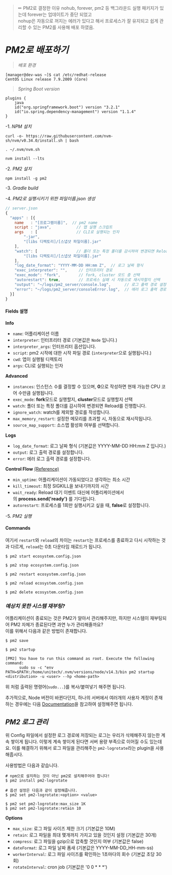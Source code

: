 > ✏ PM2로 결정한 이유
>  nohub, forever, pm2 등 백그라운드 실행 패키지가 있는데 forever는 업데이트가 중단 되었고<br>
>  nohup은 자동으로 꺼지는 에러가 있다고 해서 프로세스가 잘 유지되고 쉽게 관리할 수 있는 PM2를 사용해 배포 하였음.
# _PM2로 배포하기_

> _배포 환경_
```
[manager@dev-was ~]$ cat /etc/redhat-release
CentOS Linux release 7.9.2009 (Core)
```

> _Spring Boot version_
```
plugins {  
    java  
    id("org.springframework.boot") version "3.2.1"  
    id("io.spring.dependency-management") version "1.1.4"  
}
```

-1. _NPM 설치_
```null
curl -o- https://raw.githubusercontent.com/nvm-sh/nvm/v0.34.0/install.sh | bash

. ~/.nvm/nvm.sh

nvm install --lts
```

-2. _PM2 설치_
```null
npm install -g pm2
```

-3. _Gradle build_

-4. _PM2로 실행시키기 위한 파일이름.json 생성_
```javascript
// server.json
{
  "apps" : [{
	name   : "[프로그램이름]",  // pm2 name
	script : "java",           // 앱 실행 스크립트
	args   : [                 // CLI로 실행되는 인자
		"-jar",
		"[libs 디렉토리]/[스냅샷 파일이름].jar"
	],
	"watch": [                 // 폴더 또는 특정 폴더를 감시하여 변경되면 Reload를 진행
		"[libs 디렉토리]/[스냅샷 파일이름].jar"
	],
	"log_date_format": "YYYY-MM-DD HH:mm Z",  // 로그 날짜 형식
	"exec_interpreter": "",     // 인터프리터 경로
	"exec_mode": "fork",        // fork, cluster 모드 중 선택
	"autorestart": true,        // 프로세스 실패 시 자동으로 재시작할지 선택
	"output": "~/logs/pm2_server/console.log",      // 로그 출력 경로 설정
	"error": "~/logs/pm2_server/consoleError.log",  // 에러 로그 출력 경로 설정
  }]
}
```
#### Fields 설명

**Info**
- `name`: 어플리케이션 이름
- `interpreter`: 인터프리터 경로 (기본값은 `Node` 입니다.)
- `interpreter_args`: 인터프리터 옵션입니다.
- `script`: pm2 시작에 대한 시작 파일 경로 (`interpreter`으로 실행됩니다.)
- `cwd`: 앱이 실행될 디렉토리
- `args`: CLI로 실행되는 인자

**Advanced**
- `instances`: 인스턴스 수를 결정할 수 있으며, **0**으로 작성하면 현재 가능한 CPU 코어 수만큼 실행됩니다.
- `exec_mode`: **fork**모드로 실행할지, **cluster**모드로 실행할지 선택
- `watch`: 폴더 또는 특정 폴더를 감시하여 변경되면 Reload를 진행합니다.
- `ignore_watch`: watch를 제외할 경로를 작성합니다.
- `max_memory_restart`: 설정한 메모리를 초과할 시, 자동으로 재시작됩니다.
- `source_map_support`: 소스맵 활성화 여부를 선택합니다.

**Logs**
- `log_date_format`: 로그 날짜 형식 (기본값은 YYYY-MM-DD HH:mm Z 입니다.)
- `output`: 로그 출력 경로를 설정합니다.
- `error`: 에러 로그 출력 경로를 설정합니다.

**Control Flow** [(Reference)](https://pm2.keymetrics.io/docs/usage/signals-clean-restart/#cleaning-states-and-jobs)
- `min_uptime`: 어플리케이션이 가동되었다고 생각하는 최소 시간
- `kill_timeout`: 최정 SIGKILL을 보내기까지의 시간
- `wait_ready`: Reload 대기 이벤트 대신에 어플리케이션에서의 **process.send('ready')** 를 기다립니다.
- `autorestart`: 프로세스를 1회만 실행시키고 싶을 때, **false**로 설정합니다.

-5. _PM2 실행_
#### Commands

여기서 `restart`와 `reload`의 차이는 `restart`는 프로세스를 종료하고 다시 시작하는 것과 다르게, `reload`는 0초 다운타임 재로드가 됩니다.

```shell
$ pm2 start ecosystem.config.json

$ pm2 stop ecosystem.config.json

$ pm2 restart ecosystem.config.json

$ pm2 reload ecosystem.config.json

$ pm2 delete ecosystem.config.json
```

### _예상치 못한 시스템 재부팅?_

어플리케이션이 종료되는 것은 PM2가 알아서 관리해주지만, 하지만 시스템이 재부팅되어 PM2 자체가 종료된다면 과연 누가 관리해줄까요?  
이를 위해서 다음과 같은 방법이 존재합니다.

```shell
$ pm2 save

$ pm2 startup

[PM2] You have to run this command as root. Execute the following command:
      sudo su -c "env PATH=$PATH:/home/unitech/.nvm/versions/node/v14.3/bin pm2 startup <distribution> -u <user> --hp <home-path>
```

위 처럼 출력된 명령어(`sudo...`)를 복사/붙여넣기 해주면 됩니다.

추가적으로, Node 버전이 바뀐다던지, 하나의 서버에서 여러개의 사용자 계정이 존재하는 경우에는 다음 [Documentation](https://pm2.keymetrics.io/docs/usage/startup/)을 참고하여 설정해주면 됩니다.

## _PM2 로그 관리_

위 Config 파일에서 설정한 로그 경로에 저장되는 로그는 우리가 삭제해주지 않는한 계속 쌓이게 됩니다. 이렇게 계속 쌓이게 된다면 서버 용량 부족으로 이어질 수도 있는데요. 이를 해결하기 위해서 로그 파일을 관리해주는 `pm2-logrotate`라는 plugin을 사용해줍시다.

사용방법은 다음과 같습니다.

```shell
# npm으로 설치하는 것이 아닌 pm2로 설치해주어야 합니다!
$ pm2 install pm2-logrotate

# 옵션 설정은 다음과 같이 설정해줍니다.
$ pm2 set pm2-logrotate:<option> <value>

$ pm2 set pm2-logrotate:max_size 1K
$ pm2 set pm2-logrotate:retain 10
```

**Options**

- `max_size`: 로그 파일 사이즈 제한 크기 (기본값은 10M)
- `retain`: 로그 파일을 최대 몇개까지 가지고 있을 것인지 설정 (기본값은 30개)
- `compress`: 로그 파일을 gzip으로 압축할 것인지 여부 (기본값은 false)
- `dateFormat`: 로그 파일 날짜 폼새 (기본값은 YYYY-MM-DD_HH-mm-ss)
- `workerInterval`: 로그 파일 사이즈를 확인하는 1초마다의 회수 (기본값 초당 30회)
- `rotateInterval`: cron job (기본값은 '0 0 * * *')
